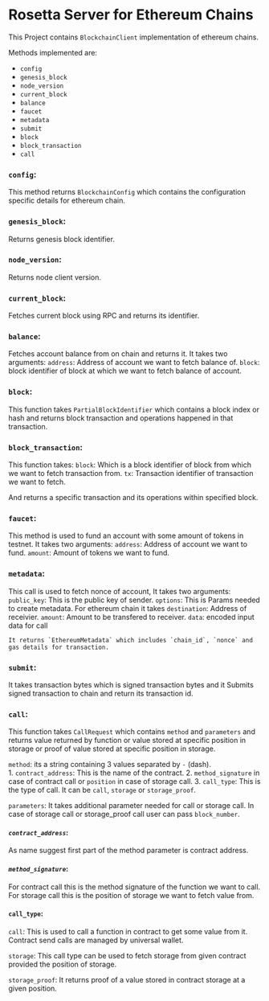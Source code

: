 # __Rosetta Server for Ethereum Chains__

This Project contains `BlockchainClient` implementation of ethereum chains.

Methods implemented are:
* `config`
* `genesis_block`
* `node_version`
* `current_block`
* `balance`
* `faucet`
* `metadata`
* `submit`
* `block`
* `block_transaction`
* `call`


### __`config`__:
This method returns `BlockchainConfig` which contains the configuration specific details for ethereum chain.

### __`genesis_block`__:
Returns genesis block identifier.

### __`node_version`__:
Returns node client version.

### __`current_block`__:
Fetches current block using RPC and returns its identifier.

### __`balance`__:
Fetches account balance from on chain and returns it. It takes two arguments:
`address`: Address of account we want to fetch balance of.
`block`: block identifier of block at which we want to fetch balance of account.

### __`block`__:
This function takes `PartialBlockIdentifier` which contains a block index or hash and returns block transaction and operations happened in that transaction.

### __`block_transaction`__:
This function takes: 
`block`: Which is a block identifier of block from which we want to fetch transaction from.
`tx`: Transaction identifier of transaction we want to fetch.
    
And returns a specific transaction and its operations within specified block.

### __`faucet`__:

This method is used to fund an account with some amount of tokens in testnet. It takes two arguments:
`address`: Address of account we want to fund.
`amount`: Amount of tokens we want to fund.

### __`metadata`__:

This call is used to fetch nonce of account, It takes two arguments:
`public_key`: This is the public key of sender.
`options`: This is Params needed to create metadata. For ethereum chain it takes
    `destination`: Address of receivier.
    `amount`: Amount to be transfered to receiver.
    `data`: encoded input data for call

    It returns `EthereumMetadata` which includes `chain_id`, `nonce` and gas details for transaction.

### __`submit`__:

It takes transaction bytes which is signed transaction bytes and it Submits signed transaction to chain and return its transaction id.

### __`call`__:

This function takes `CallRequest` which contains `method` and `parameters` and returns value returned by function or value stored at specific position in storage or proof of value stored at specific position in storage.

`method`: its a string containing 3 values separated by `-` (dash). <br/>
    1. `contract_address`: This is the name of the contract.
    2. `method_signature` in case of contract call or `position` in case of storage call.
    3. `call_type`: This is the type of call. It can be `call`, `storage` or `storage_proof`.

`parameters`: It takes additional parameter needed for call or storage call. In case of storage call or storage_proof call user can pass `block_number`.

#### ___`contract_address`___:
As name suggest first part of the method parameter is contract address.

#### ___`method_signature`___:
For contract call this is the method signature of the function we want to call. For storage call this is the position of storage we want to fetch value from.

#### __`call_type`__:
`call`: This is used to call a function in contract to get some value from it. Contract send calls are managed by universal wallet.

`storage`: This call type can be used to fetch storage from given contract provided the position of storage.

`storage_proof`: It returns proof of a value stored in contract storage at a given position.
